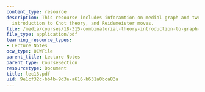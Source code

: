 ```yaml
---
content_type: resource
description: This resourse includes inforamtion on medial graph and two type of cuts,
  introduction to Knot theory, and Reidemeister moves.
file: /media/courses/18-315-combinatorial-theory-introduction-to-graph-theory-extremal-and-enumerative-combinatorics-spring-2005/9e1cf32cbb4b9d3ea616b631a0bca83a_lec13.pdf
file_type: application/pdf
learning_resource_types:
- Lecture Notes
ocw_type: OCWFile
parent_title: Lecture Notes
parent_type: CourseSection
resourcetype: Document
title: lec13.pdf
uid: 9e1cf32c-bb4b-9d3e-a616-b631a0bca83a
---
```

